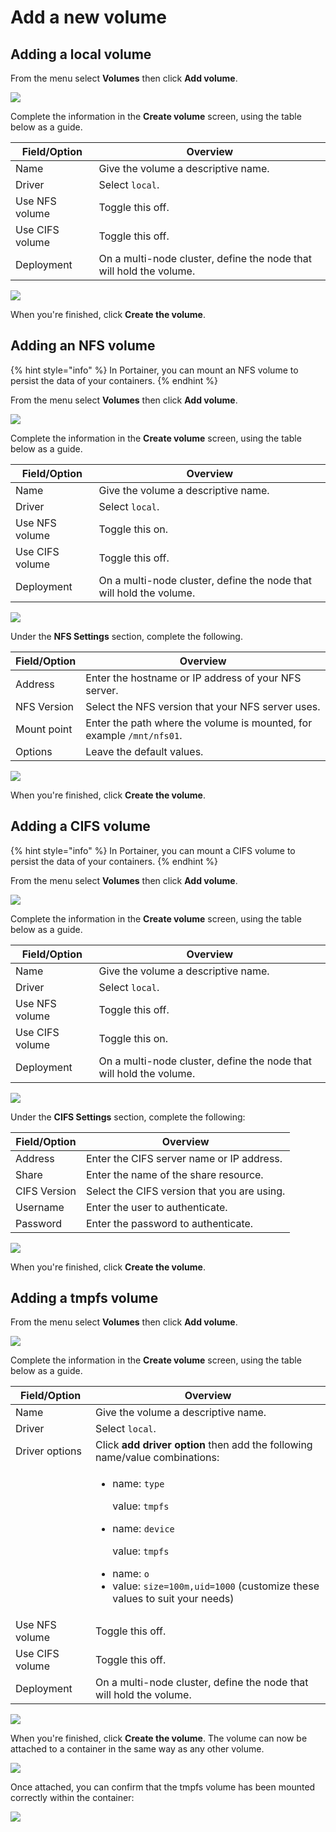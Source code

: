 # Add a new volume

## Adding a local volume

From the menu select **Volumes** then click **Add volume**.

![](../../../.gitbook/assets/2.9-volumes-add-1.gif)

Complete the information in the **Create volume** screen, using the table below as a guide.

| Field/Option    | Overview                                                            |
| --------------- | ------------------------------------------------------------------- |
| Name            | Give the volume a descriptive name.                                 |
| Driver          | Select `local`.                                                     |
| Use NFS volume  | Toggle this off.                                                    |
| Use CIFS volume | Toggle this off.                                                    |
| Deployment      | On a multi-node cluster, define the node that will hold the volume. |

![](../../../.gitbook/assets/volumes-add-2.png)

When you're finished, click **Create the volume**.

## Adding an NFS volume

{% hint style="info" %}
In Portainer, you can mount an NFS volume to persist the data of your containers.
{% endhint %}

From the menu select **Volumes** then click **Add volume**.&#x20;

![](../../../.gitbook/assets/2.9-volumes-add-1.gif)

Complete the information in the **Create volume** screen, using the table below as a guide.

| Field/Option    | Overview                                                            |
| --------------- | ------------------------------------------------------------------- |
| Name            | Give the volume a descriptive name.                                 |
| Driver          | Select `local`.                                                     |
| Use NFS volume  | Toggle this on.                                                     |
| Use CIFS volume | Toggle this off.                                                    |
| Deployment      | On a multi-node cluster, define the node that will hold the volume. |

![](../../../.gitbook/assets/volumes-add-3.png)

Under the **NFS Settings** section, complete the following.

| Field/Option | Overview                                                              |
| ------------ | --------------------------------------------------------------------- |
| Address      | Enter the hostname or IP address of your NFS server.                  |
| NFS Version  | Select the NFS version that your NFS server uses.                     |
| Mount point  | Enter the path where the volume is mounted, for example `/mnt/nfs01`. |
| Options      | Leave the default values.                                             |

![](../../../.gitbook/assets/volumes-add-4.png)

When you're finished, click **Create the volume**.

## Adding a CIFS volume

{% hint style="info" %}
In Portainer, you can mount a CIFS volume to persist the data of your containers.
{% endhint %}

From the menu select **Volumes** then click **Add volume**.

![](../../../.gitbook/assets/2.9-volumes-add-1.gif)

Complete the information in the **Create volume** screen, using the table below as a guide.

| Field/Option    | Overview                                                            |
| --------------- | ------------------------------------------------------------------- |
| Name            | Give the volume a descriptive name.                                 |
| Driver          | Select `local`.                                                     |
| Use NFS volume  | Toggle this off.                                                    |
| Use CIFS volume | Toggle this on.                                                     |
| Deployment      | On a multi-node cluster, define the node that will hold the volume. |

![](../../../.gitbook/assets/volumes-add-5.png)

Under the **CIFS Settings** section, complete the following:

| Field/Option | Overview                                    |
| ------------ | ------------------------------------------- |
| Address      | Enter the CIFS server name or IP address.   |
| Share        | Enter the name of the share resource.       |
| CIFS Version | Select the CIFS version that you are using. |
| Username     | Enter the user to authenticate.             |
| Password     | Enter the password to authenticate.         |

![](../../../.gitbook/assets/volumes-add-6.png)

When you're finished, click **Create the volume**.

## Adding a tmpfs volume

From the menu select **Volumes** then click **Add volume**.&#x20;

![](../../../.gitbook/assets/2.9-volumes-add-1.gif)

Complete the information in the **Create volume** screen, using the table below as a guide.

| Field/Option    | Overview                                                                                                                                                                                                                                                                          |
| --------------- | --------------------------------------------------------------------------------------------------------------------------------------------------------------------------------------------------------------------------------------------------------------------------------- |
| Name            | Give the volume a descriptive name.                                                                                                                                                                                                                                               |
| Driver          | Select `local`.                                                                                                                                                                                                                                                                   |
| Driver options  | Click **add driver option** then add the following name/value combinations:                                                                                                                                                                                                       |
|                 | <ul><li><p>name: <code>type</code></p><p>value: <code>tmpfs</code></p></li><li><p>name: <code>device</code></p><p>value: <code>tmpfs</code></p></li><li>name: <code>o</code></li><li>value: <code>size=100m,uid=1000</code> (customize these values to suit your needs)</li></ul> |
| Use NFS volume  | Toggle this off.                                                                                                                                                                                                                                                                  |
| Use CIFS volume | Toggle this off.                                                                                                                                                                                                                                                                  |
| Deployment      | On a multi-node cluster, define the node that will hold the volume.                                                                                                                                                                                                               |

![](../../../.gitbook/assets/volumes-add-7.png)

When you're finished, click **Create the volume**. The volume can now be attached to a container in the same way as any other volume.

![](../../../.gitbook/assets/volumes-add-8.png)

Once attached, you can confirm that the tmpfs volume has been mounted correctly within the container:

![](../../../.gitbook/assets/volumes-add-9.png)

